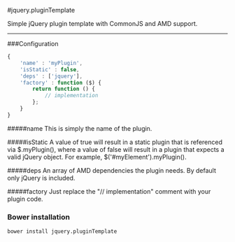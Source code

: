 #jquery.pluginTemplate

Simple jQuery plugin template with CommonJS and AMD support.

* * *

###Configuration

```javascript
{
	'name' : 'myPlugin',
	'isStatic' : false,
    'deps' : ['jquery'],
	'factory' : function ($) {
		return function () {
			// implementation
		};
	}
}
```

#####name
This is simply the name of the plugin.

#####isStatic
A value of true will result in a static plugin that is referenced via $.myPlugin(), where a value of false will result in a plugin that expects a valid jQuery object. For example, $('#myElement').myPlugin().

#####deps
An array of AMD dependencies the plugin needs. By default only jQuery is included.

#####factory
Just replace the "// implementation" comment with your plugin code.


### Bower installation

	bower install jquery.pluginTemplate